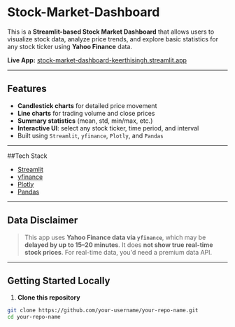 # Stock-Market-Dashboard

This is a **Streamlit-based Stock Market Dashboard** that allows users to visualize stock data, analyze price trends, and explore basic statistics for any stock ticker using **Yahoo Finance** data.

**Live App:** [stock-market-dashboard-keerthisingh.streamlit.app](https://stock-market-dashboard-keerthisingh.streamlit.app/)

---

## Features

- **Candlestick charts** for detailed price movement
- **Line charts** for trading volume and close prices
- **Summary statistics** (mean, std, min/max, etc.)
- **Interactive UI**: select any stock ticker, time period, and interval
- Built using `Streamlit`, `yfinance`, `Plotly`, and `Pandas`

---

##Tech Stack

- [Streamlit](https://streamlit.io/)
- [yfinance](https://pypi.org/project/yfinance/)
- [Plotly](https://plotly.com/python/)
- [Pandas](https://pandas.pydata.org/)

---

## Data Disclaimer

> This app uses **Yahoo Finance data via `yfinance`**, which may be **delayed by up to 15–20 minutes**. It does **not show true real-time stock prices**. For real-time data, you'd need a premium data API.

---

## Getting Started Locally

1. **Clone this repository**

```bash
git clone https://github.com/your-username/your-repo-name.git
cd your-repo-name
